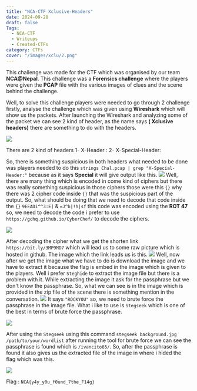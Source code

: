 ```yaml
---
title: "NCA-CTF Xclusive-Headers"
date: 2024-09-28
draft: false
Tags:
  - NCA-CTF
  - Writeups
  - Created-CTFs
category: CTFs
cover: "/images/xclu/2.png"
---
```


This challenge was made for the CTF which was organised by our team
**NCA@Nepal**. This challenge was a **Forensics challenge** where the players were given the **PCAP** file with the various images of clues and the scene behind the challenge.

Well, to solve this challenge players were needed to go through 2 challenge firstly, analyse the challenge which was given using **Wireshark** which will show us the packets. After launching the Wireshark and analyzing some of the packet we can see 2 kind of header, as the name says **( Xclusive headers)** there are something to
do with the headers.

![](/images/xclu/1.png)

There are 2 kind of headers
1- X-Header :
2- X-Special-Header:

So, there is something suspicious in both headers what needed to be done was players needed to do this `strings Chal.pcap | grep "X-Special-Header:"`
because as it says **Special** it will give output like this.
![](/images/xclu/2.png)
Well, there are many thing which is encoded in come kind of ciphers but there was really something suspicious in those ciphers those were this `{}` why there was 2 cipher code inside `{}` that was the suspicious part of the output. So, what should be doing that we need to decode that code inside the `{}` `9EEADi^^3:E]` & `=J^b|!h|sf` this code was encoded using the **ROT 47** so, we need to decode the code i prefer to use `https://gchq.github.io/CyberChef/` to decode the ciphers.

![](/images/xclu/3.png)

After decoding the cipher what we get the shorten link `https://bit.ly/3MP9MD7` which will lead us to some raw picture which is hosted in github. The image which the link leads us is this.
![](/images/xclu/4.png)
Well, now after we get the image what we have to do is download the image and we have to extract it because the flag is embed in the image which is given to the players. Well i prefer `Steghide` to extract the image file but there is a problem with it. While extracting the image it ask for the passphrase but we don't know the passphrase. So, what we can see is in the image which is provided in the zip file of the scene there is something mention in the conversation.
![](/images/xclu/8.png)
It says `"ROCKYOU"` so, we need to brute force the passphrase in the image file. What i like to use is `Stegseek` which is one of the best in terms of brute force the passphrase.

![](/images/xclu/5.png)

After using the `Stegseek` using this command `stegseek background.jpg /path/to/your/wordlist` after running the tool for brute force we can see the passphrase is found which is `/ivancito65/`.
So, after the passphrase is found it also gives us the extracted file of the image in where i hided the flag which was this.

![](/images/xclu/7.png)

Flag : `NCA{y4y_y0u_f0und_7the_F14g}`
